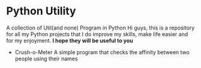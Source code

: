 # Python Utility
A collection of Util(and none) Program in Python
Hi guys, this is a repository for all my Python projects that I do improve my skills, make life easier and for my enjoyment.
**I hope they will be useful to you**

- Crush-o-Meter
    A simple program that checks the affinity between two people using their names
